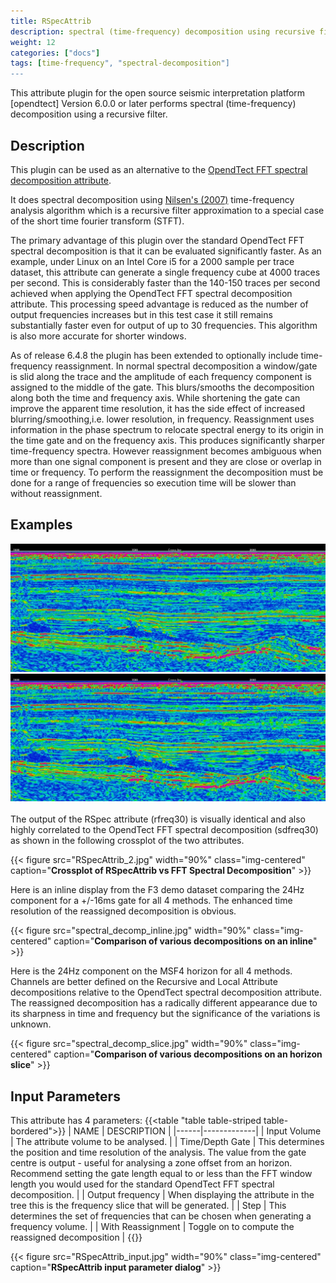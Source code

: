 ```yaml
---
title: RSpecAttrib
description: spectral (time-frequency) decomposition using recursive filters
weight: 12
categories: ["docs"]
tags: [time-frequency", "spectral-decomposition"]
---
```


This attribute plugin for the open source seismic interpretation platform [opendtect] Version 6.0.0 or later performs spectral
(time-frequency) decomposition using a recursive filter.

## Description

This plugin can be used as an alternative to the
<a href="http://opendtect.org/rel/doc/User/base/appendix_spectral-decomposition.htm" target="_blank">OpendTect FFT spectral decomposition attribute</a>.

It does spectral decomposition using [Nilsen's (2007)](https://bora.uib.no/bitstream/handle/1956/3036/42162315.pdf?sequence=1 "Recursive time-frequency reassignment. Geir Kjetil Nilsen. University of Bergen, Norway MSc Thesis") time-frequency analysis algorithm which is a recursive filter approximation to a special case of the short time fourier transform (STFT).

The primary advantage of this plugin over the standard OpendTect FFT spectral decomposition is that it can be evaluated significantly faster.
As an example, under Linux on an Intel Core i5 for a 2000 sample per trace dataset, this attribute can generate a single frequency cube
at 4000 traces per second. This is considerably faster than the 140-150 traces per second achieved when applying the OpendTect FFT
spectral decomposition attribute. This processing speed advantage is reduced as the number of output frequencies increases but in this
test case it still remains substantially faster even for output of up to 30 frequencies. This algorithm is also more accurate for
shorter windows.

As of release 6.4.8 the plugin has been extended to optionally include time-frequency reassignment. In normal spectral decomposition a
window/gate is slid along the trace and the amplitude of each frequency component is assigned to the middle of the gate. This blurs/smooths
the decomposition along both the time and frequency axis. While shortening the gate can improve the apparent time resolution, it has the
side effect of increased blurring/smoothing,i.e. lower resolution, in frequency. Reassignment uses information in the phase spectrum to
relocate spectral energy to its origin in the time gate and on the frequency axis. This produces significantly sharper time-frequency spectra.
However reassignment becomes ambiguous when more than one signal component is present and they are close or overlap in time or frequency.
To perform the reassignment the decomposition must be done for a range of frequencies so execution time will be slower than without reassignment.

## Examples
<div class="juxtapose">
    <img src="RSpecAttrib_sd.jpg" data-label="FFT Spectral Decomposition (30Hz +/-28ms window)"/>
    <img src="RSpecAttrib_1.jpg"  data-label="Recursive time-frequency attribute (30Hz +/- 22ms window)"/>
</div>
<br/>
The output of the RSpec attribute (rfreq30) is visually identical and also highly correlated to the OpendTect FFT spectral decomposition
(sdfreq30) as shown in the following crossplot of the two attributes.

{{< figure src="RSpecAttrib_2.jpg" width="90%" class="img-centered" caption="**Crossplot of RSpecAttrib vs FFT Spectral Decomposition**" >}}

Here is an inline display from the F3 demo dataset comparing the 24Hz component for a +/-16ms gate for all 4 methods. The enhanced time
resolution of the reassigned decomposition is obvious.

{{< figure src="spectral_decomp_inline.jpg" width="90%" class="img-centered" caption="**Comparison of various decompositions on an inline**" >}}

Here is the 24Hz component on the MSF4 horizon for all 4 methods. Channels are better defined on the Recursive and Local Attribute
decompositions relative to the OpendTect spectral decomposition attribute. The reassigned decomposition has a radically different
appearance due to its sharpness in time and frequency but the significance of the variations is unknown.

{{< figure src="spectral_decomp_slice.jpg" width="90%" class="img-centered" caption="**Comparison of various decompositions on an horizon slice**" >}}

## Input Parameters

This attribute has 4 parameters:
{{<table "table table-striped table-bordered">}}
| NAME | DESCRIPTION |
|------|-------------|
| Input Volume | The attribute volume to be analysed. |
| Time/Depth Gate | This determines the position and time resolution of the analysis. The value from the gate centre is output - useful for analysing a zone offset from an horizon. Recommend setting the gate length equal to or less than the FFT window length you would used for the standard OpendTect FFT spectral decomposition. |
| Output frequency | When displaying the attribute in the tree this is the frequency slice that will be generated. |
| Step | This determines the set of frequencies that can be chosen when generating a frequency volume. |
| With Reassignment | Toggle on to compute the reassigned decomposition |
{{</table>}}

{{< figure src="RSpecAttrib_input.jpg" width="90%" class="img-centered" caption="**RSpecAttrib input parameter dialog**" >}}


